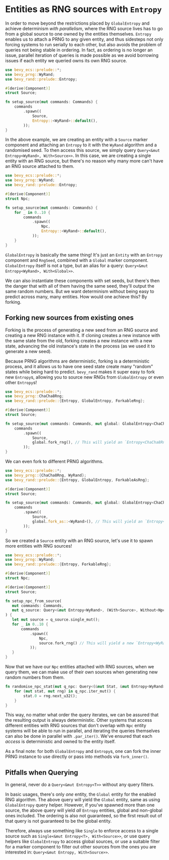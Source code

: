 # Entities as RNG sources with `Entropy`

In order to move beyond the restrictions placed by `GlobalEntropy` and achieve determinism *with parallelism*, where the RNG source lives has to go from a global source to one owned by the entities themselves. `Entropy` enables us to attach a PRNG to any given entity, and thus sidesteps not only forcing systems to run serially to each other, but also avoids the problem of queries not being stable in ordering. In fact, as ordering is no longer an issue, parallel iteration of queries is made possible as we avoid borrowing issues if each entity we queried owns its own RNG source.

```rust
use bevy_ecs::prelude::*;
use bevy_prng::WyRand;
use bevy_rand::prelude::Entropy;

#[derive(Component)]
struct Source;

fn setup_source(mut commands: Commands) {
    commands
        .spawn((
            Source,
            Entropy::<WyRand>::default(),
        ));
}
```

In the above example, we are creating an entity with a `Source` marker component and attaching an `Entropy` to it with the `WyRand` algorithm and a randomised seed. To then access this source, we simply query `Query<&mut Entropy<WyRand>, With<Source>>`. In this case, we are creating a single entity with an RNG source, but there's no reason why many more can't have an RNG source attached to them.

```rust
use bevy_ecs::prelude::*;
use bevy_prng::WyRand;
use bevy_rand::prelude::Entropy;

#[derive(Component)]
struct Npc;

fn setup_source(mut commands: Commands) {
    for _ in 0..10 {
        commands
            .spawn((
                Npc,
                Entropy::<WyRand>::default(),
            ));
    }
}
```

`GlobalEntropy` is basically the same thing! It's just an `Entity` with an `Entropy` component and `RngSeed`, combined with a `Global` marker component. `GlobalEntropy` itself is not a type, but an alias for a query: `Query<&mut Entropy<WyRand>, With<Global>>`.

We can also instantiate these components with set seeds, but there's then the danger that with all of them having the same seed, they'll output the same random numbers. But we want determinism without being easy to predict across many, many entities. How would one achieve this? By forking.

## Forking new sources from existing ones

Forking is the process of generating a new seed from an RNG source and creating a new RNG instance with it. If cloning creates a new instance with the same state from the old, forking creates a new instance with a new state, advancing the old instance's state in the process (as we used it to generate a new seed).

Because PRNG algorithms are deterministic, forking is a deterministic process, and it allows us to have one seed state create many "random" states while being hard to predict. `bevy_rand` makes it super easy to fork new `Entropy`s, allowing you to source new RNGs from `GlobalEntropy` or even other `Entropy`s!

```rust
use bevy_ecs::prelude::*;
use bevy_prng::ChaCha8Rng;
use bevy_rand::prelude::{Entropy, GlobalEntropy, ForkableRng};

#[derive(Component)]
struct Source;

fn setup_source(mut commands: Commands, mut global: GlobalEntropy<ChaCha8Rng>) {
    commands
        .spawn((
            Source,
            global.fork_rng(), // This will yield an `Entropy<ChaCha8Rng>`
        ));
}
```

We can even fork to different PRNG algorithms.

```rust
use bevy_ecs::prelude::*;
use bevy_prng::{ChaCha8Rng, WyRand};
use bevy_rand::prelude::{Entropy, GlobalEntropy, ForkableAsRng};

#[derive(Component)]
struct Source;

fn setup_source(mut commands: Commands, mut global: GlobalEntropy<ChaCha8Rng>) {
    commands
        .spawn((
            Source,
            global.fork_as::<WyRand>(), // This will yield an `Entropy<WyRand>`
        ));
}
```

So we created a `Source` entity with an RNG source, let's use it to spawn more entities with RNG sources!

```rust
use bevy_ecs::prelude::*;
use bevy_prng::WyRand;
use bevy_rand::prelude::{Entropy, ForkableRng};

#[derive(Component)]
struct Npc;

#[derive(Component)]
struct Source;

fn setup_npc_from_source(
   mut commands: Commands,
   mut q_source: Query<&mut Entropy<WyRand>, (With<Source>, Without<Npc>)>,
) {
   let mut source = q_source.single_mut();
   for _ in 0..10 {
       commands
           .spawn((
               Npc,
               source.fork_rng() // This will yield a new `Entropy<WyRand>`
           ));
   }
}
```

Now that we have our `Npc` entities attached with RNG sources, when we query them, we can make use of their own sources when generating new random numbers from them.

```rust ignore
fn randomise_npc_stat(mut q_npc: Query<(&mut Stat, &mut Entropy<WyRand>), With<Npc>>) {
    for (mut stat, mut rng) in q_npc.iter_mut() {
        stat.0 = rng.next_u32();
    }
}
```

This way, no matter what order the query iterates, we can be assured that the resulting output is always deterministic. Other systems that access different entities with RNG sources that don't overlap with `Npc` entity systems will be able to run in parallel, and iterating the queries themselves can also be done in parallel with `.par_iter()`. We've ensured that each *access* is deterministic and owned to the entity itself.

As a final note: for both `GlobalEntropy` and `Entropy`s, one can fork the inner PRNG instance to use directly or pass into methods via `fork_inner()`.

## Pitfalls when Querying

In general, never do a `Query<&mut Entropy<T>>` without any query filters.

In basic usages, there's only *one* entity, the `Global` entity for the enabled RNG algorithm. The above query will yield the `Global` entity, same as using `GlobalEntropy` query helper. However, if you've spawned more than one source, the above query will yield *all* `Entropy` entities, global and non-global ones included. The ordering is also not guaranteed, so the first result out of that query is not guaranteed to be the global entity.

Therefore, always use something like `Single` to enforce access to a single source such as `Single<&mut Entropy<T>, With<Source>>`, or use query helpers like `GlobalEntropy` to access global sources, or use a suitable filter for a marker component to filter out other sources from the ones you are interested in: `Query<&mut Entropy, With<Source>>`.

